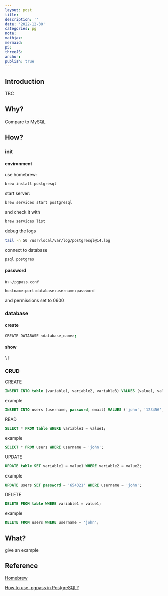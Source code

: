```yaml
---
layout: post
title:
description: ''
date: '2022-12-30'
categories: pg
note:
mathjax:
mermaid:
p5:
threeJS:
anchor:
publish: true
---
```


## Introduction

TBC

## Why?

Compare to MySQL

## How?

### init

#### environment

use homebrew:

```bash
brew install postgresql
```

start server:

```bash
brew services start postgresql
```

and check it with

```bash
brew services list
```

debug the logs

```bash
tail -n 50 /usr/local/var/log/postgresql@14.log
```

connect to database

```bash
psql postgres
```

#### password

in `~/pgpass.conf`

```bash
hostname:port:database:username:password
```

and permissions set to 0600

### database

#### create

```bash
CREATE DATABASE <database_name>;
```

#### show

```bash
\l
```

### CRUD

CREATE

```SQL
INSERT INTO table (variable1, variable2, variable3) VALUES (value1, value2, value3);
```

example

```SQL
INSERT INTO users (username, password, email) VALUES ('john', '123456', 'john@example.com');
```

READ

```SQL
SELECT * FROM table WHERE variable1 = value1;
```

example

```SQL
SELECT * FROM users WHERE username = 'john';
```

UPDATE

```SQL
UPDATE table SET variable1 = value1 WHERE variable2 = value2;
```

example

```SQL
UPDATE users SET password = '654321' WHERE username = 'john';
```

DELETE

```SQL
DELETE FROM table WHERE variable1 = value1;
```

example

```SQL
DELETE FROM users WHERE username = 'john';
```

## What?

give an example

## Reference

[Homebrew](https://wiki.postgresql.org/wiki/Homebrew)

[How to use .pgpass in PostgreSQL?](https://tableplus.com/blog/2019/09/how-to-use-pgpass-in-postgresql.html)
